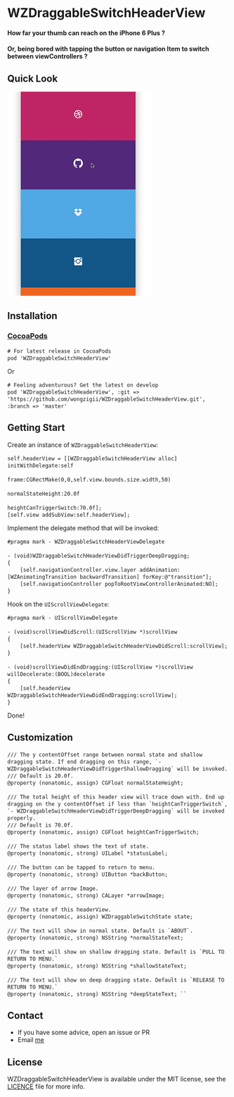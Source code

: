 # WZDraggableSwitchHeaderView

#### How far your thumb can reach on the iPhone 6 Plus ?

#### Or, being bored with tapping the button or navigation Item to switch between viewControllers ?


## Quick Look

![](./GIF/WZAnimatingTransition.gif)

## Installation
### [CocoaPods](http://cocoapods.org/)

    # For latest release in CocoaPods
    pod 'WZDraggableSwitchHeaderView'

Or

    # Feeling adventurous? Get the latest on develop
    pod 'WZDraggableSwitchHeaderView', :git => 'https://github.com/wongzigii/WZDraggableSwitchHeaderView.git', :branch => 'master'

## Getting Start

Create an instance of `WZDraggableSwitchHeaderView`:

````objc	
self.headerView = [[WZDraggableSwitchHeaderView alloc] initWithDelegate:self
                                                                      frame:CGRectMake(0,0,self.view.bounds.size.width,50)
                                                          normalStateHeight:20.0f
                                                     heightCanTriggerSwitch:70.0f];
[self.view addSubView:self.headerView];           
````

Implement the delegate method that will be invoked:

````objc
#pragma mark - WZDraggableSwitchHeaderViewDelegate

- (void)WZDraggableSwitchHeaderViewDidTriggerDeepDragging;
{
    [self.navigationController.view.layer addAnimation:[WZAnimatingTransition backwardTransition] forKey:@"transition"];
    [self.navigationController popToRootViewControllerAnimated:NO];
}
````

Hook on the `UIScrollViewDelegate`:

````objc
#pragma mark - UIScrollViewDelegate

- (void)scrollViewDidScroll:(UIScrollView *)scrollView
{
    [self.headerView WZDraggableSwitchHeaderViewDidScroll:scrollView];
}

- (void)scrollViewDidEndDragging:(UIScrollView *)scrollView willDecelerate:(BOOL)decelerate
{
    [self.headerView WZDraggableSwitchHeaderViewDidEndDragging:scrollView];
}
````

Done!       
        
## Customization

````objc
/// The y contentOffset range between normal state and shallow dragging state. If end dragging on this range, `- WZDraggableSwitchHeaderViewDidTriggerShallowDragging` will be invoked.
/// Default is 20.0f.
@property (nonatomic, assign) CGFloat normalStateHeight;

/// The total height of this header view will trace down with. End up dragging on the y contentOffset if less than `heightCanTriggerSwitch`, `- WZDraggableSwitchHeaderViewDidTriggerDeepDragging` will be invoked properly.
/// Default is 70.0f.
@property (nonatomic, assign) CGFloat heightCanTriggerSwitch;

/// The status label shows the text of state.
@property (nonatomic, strong) UILabel *statusLabel;

/// The button can be tapped to return to menu.
@property (nonatomic, strong) UIButton *backButton;

/// The layer of arrow Image.
@property (nonatomic, strong) CALayer *arrowImage;

/// The state of this headerView.
@property (nonatomic, assign) WZDraggableSwitchState state;

/// The text will show in normal state. Default is `ABOUT`.
@property (nonatomic, strong) NSString *normalStateText;

/// The text will show on shallow dragging state. Default is `PULL TO RETURN TO MENU.`
@property (nonatomic, strong) NSString *shallowStateText;

/// The text will show on deep dragging state. Default is `RELEASE TO RETURN TO MENU.`
@property (nonatomic, strong) NSString *deepStateText; ``
````

## Contact
- If you have some advice, open an issue or PR
- Email [me](mailto:wongzigii@outlook.com)

## License
WZDraggableSwitchHeaderView is available under the MIT license, see the [LICENCE](./LICENSE) file for more info.


